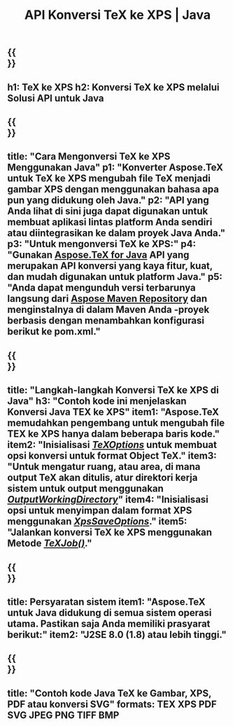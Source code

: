 ﻿---
translation: true
template: /_templates/_conversion-child-java.md
title: API Konversi TeX ke XPS | Java
description: Fungsi konversi TeX ke XPS. Integrasikan pustaka Java lokal ini ke dalam proyek Anda atau gunakan aplikasi lintas platform untuk mengonversi TeX ke XPS.
keywords: tex ke xps api java, integrasi tex2xps
url: /java/conversion/tex-to-xps/
family: tex
platformtag: java
feature: conversion
informat: TEX
outformat: XPS
otherformats: BMP PNG JPEG TIFF PDF SVG
---

{{<section banner>}}
---
h1: TeX ke XPS
h2: Konversi TeX ke XPS melalui Solusi API untuk Java
---

{{<section overview>}}
---
title: "Cara Mengonversi TeX ke XPS Menggunakan Java"
p1: "Konverter Aspose.TeX untuk TeX ke XPS mengubah file TeX menjadi gambar XPS dengan menggunakan bahasa apa pun yang didukung oleh Java."
p2: "API yang Anda lihat di sini juga dapat digunakan untuk membuat aplikasi lintas platform Anda sendiri atau diintegrasikan ke dalam proyek Java Anda."
p3: "Untuk mengonversi TeX ke XPS:"
p4: "Gunakan [Aspose.TeX for Java](https://products.aspose.com/tex/java) API yang merupakan API konversi yang kaya fitur, kuat, dan mudah digunakan untuk platform Java."
p5: "Anda dapat mengunduh versi terbarunya langsung dari [Aspose Maven Repository](https://repository.aspose.com/tex/) dan menginstalnya di dalam Maven Anda -proyek berbasis dengan menambahkan konfigurasi berikut ke pom.xml."
---

{{<section feature1>}}
---
title: "Langkah-langkah Konversi TeX ke XPS di Java"
h3: "Contoh kode ini menjelaskan Konversi Java TEX ke XPS"
item1: "Aspose.TeX memudahkan pengembang untuk mengubah file TEX ke XPS hanya dalam beberapa baris kode."
item2: "Inisialisasi [*TeXOptions*](https://reference.aspose.com/tex/java/com.aspose.tex/TeXOptions) untuk membuat opsi konversi untuk format Object TeX."
item3: "Untuk mengatur ruang, atau area, di mana output TeX akan ditulis, atur direktori kerja sistem untuk output menggunakan [*OutputWorkingDirectory*](https://reference.aspose.com/tex/java/com.aspose.tex/TeXOptions#getOutputWorkingDirectory--)"
item4: "Inisialisasi opsi untuk menyimpan dalam format XPS menggunakan [*XpsSaveOptions*](https://reference.aspose.com/tex/java/com.aspose.tex.rendering/XpsSaveOptions)."
item5: "Jalankan konversi TeX ke XPS menggunakan Metode [*TeXJob()*](https://reference.aspose.com/tex/java/com.aspose.tex/TeXJob)."
---

{{<section feature2>}}
---
title: Persyaratan sistem
item1: "Aspose.TeX untuk Java didukung di semua sistem operasi utama. Pastikan saja Anda memiliki prasyarat berikut:"
item2: "J2SE 8.0 (1.8) atau lebih tinggi."
---

{{<section widget>}}
---
title: "Contoh kode Java TeX ke Gambar, XPS, PDF atau konversi SVG"
formats: TEX XPS PDF SVG JPEG PNG TIFF BMP
---